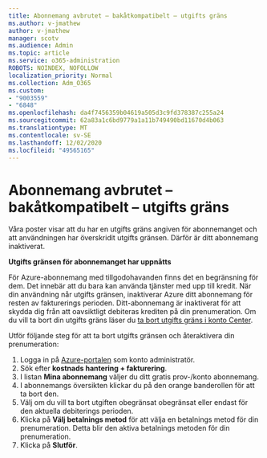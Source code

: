 ```yaml
---
title: Abonnemang avbrutet – bakåtkompatibelt – utgifts gräns
ms.author: v-jmathew
author: v-jmathew
manager: scotv
ms.audience: Admin
ms.topic: article
ms.service: o365-administration
ROBOTS: NOINDEX, NOFOLLOW
localization_priority: Normal
ms.collection: Adm_O365
ms.custom:
- "9003559"
- "6848"
ms.openlocfilehash: da4f7456359b04619a505d3c9fd378387c255a24
ms.sourcegitcommit: 62a83a1c6bd9779a1a11b749490bd11670d4b063
ms.translationtype: MT
ms.contentlocale: sv-SE
ms.lasthandoff: 12/02/2020
ms.locfileid: "49565165"
---
```

# <a name="subscription-cancelled---legacy---spending-limit"></a>Abonnemang avbrutet – bakåtkompatibelt – utgifts gräns

Våra poster visar att du har en utgifts gräns angiven för abonnemanget och att användningen har överskridit utgifts gränsen. Därför är ditt abonnemang inaktiverat.

**Utgifts gränsen för abonnemanget har uppnåtts**

För Azure-abonnemang med tillgodohavanden finns det en begränsning för dem. Det innebär att du bara kan använda tjänster med upp till kredit. När din användning når utgifts gränsen, inaktiverar Azure ditt abonnemang för resten av fakturerings perioden. Ditt-abonnemang är inaktiverat för att skydda dig från att oavsiktligt debiteras krediten på din prenumeration. Om du vill ta bort din utgifts gräns läser du [ta bort utgifts gräns i konto Center](https://docs.microsoft.com/azure/cost-management-billing/manage/spending-limit#remove).

Utför följande steg för att ta bort utgifts gränsen och återaktivera din prenumeration:

1. Logga in på [Azure-portalen](https://portal.azure.com/) som konto administratör.
2. Sök efter **kostnads hantering + fakturering**.
3. I listan **Mina abonnemang** väljer du ditt gratis prov-/konto abonnemang.
4. I abonnemangs översikten klickar du på den orange banderollen för att ta bort den.
5. Välj om du vill ta bort utgiften obegränsat obegränsat eller endast för den aktuella debiterings perioden.
6. Klicka på **Välj betalnings metod** för att välja en betalnings metod för din prenumeration. Detta blir den aktiva betalnings metoden för din prenumeration.
7. Klicka på **Slutför**.
